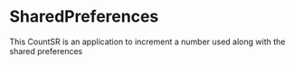 # SharedPreferences
This CountSR is an application to increment a number  used along with the shared preferences 
